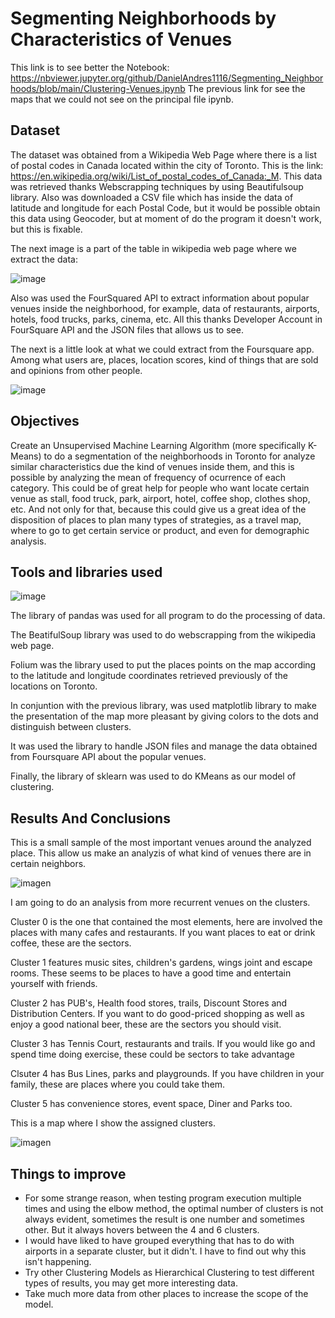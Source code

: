# Segmenting Neighborhoods by Characteristics of Venues

This link is to see better the Notebook: https://nbviewer.jupyter.org/github/DanielAndres1116/Segmenting_Neighborhoods/blob/main/Clustering-Venues.ipynb
The previous link for see the maps that we could not see on the principal file ipynb.

## Dataset

The dataset was obtained from a Wikipedia Web Page where there is a list of postal codes in Canada located within the city of Toronto. This is the link: https://en.wikipedia.org/wiki/List_of_postal_codes_of_Canada:_M. This data was retrieved thanks Webscrapping techniques by using Beautifulsoup library. Also was downloaded a CSV file which has inside the data of latitude and longitude for each Postal Code, but it would be possible obtain this data using Geocoder, but at moment of do the program it doesn't work, but this is fixable.

The next image is a part of the table in wikipedia web page where we extract the data:

![image](https://user-images.githubusercontent.com/43154438/119295146-b4e55780-bc1b-11eb-9dd5-bfc3d7b95d56.png)

Also was used the FourSquared API to extract information about popular venues inside the neighborhood, for example, data of restaurants, airports, hotels, food trucks, parks, cinema, etc. All this thanks Developer Account in FourSquare API and the JSON files that allows us to see. 

The next is a little look at what we could extract from the Foursquare app. Among what users are, places, location scores, kind of things that are sold and opinions from other people.

![image](https://user-images.githubusercontent.com/43154438/119295365-43f26f80-bc1c-11eb-9e69-578a131c5033.png)

## Objectives

Create an Unsupervised Machine Learning Algorithm (more specifically K-Means) to do a segmentation of the neighborhoods in Toronto for analyze similar characteristics due the kind of venues inside them, and this is possible by analyzing the mean of frequency of ocurrence of each category. This could be of great help for people who want locate certain venue as stall, food truck, park, airport, hotel, coffee shop, clothes shop, etc. And not only for that, because this could give us a great idea of the disposition of places to plan many types of strategies, as a travel map, where to go to get certain service or product, and even for demographic analysis. 

## Tools and libraries used

![image](https://user-images.githubusercontent.com/43154438/119296000-c2034600-bc1d-11eb-98e4-d3489086501d.png)

The library of pandas was used for all program to do the processing of data. 

The BeatifulSoup library was used to do webscrapping from the wikipedia web page. 

Folium was the library used to put the places points on the map according to the latitude and longitude coordinates retrieved previously of the locations on Toronto. 

In conjuntion with the previous library, was used matplotlib library to make the presentation of the map more pleasant by giving colors to the dots and distinguish between clusters.

It was used the library to handle JSON files and manage the data obtained from Foursquare API about the popular venues. 

Finally, the library of sklearn was used to do KMeans as our model of clustering.  

## Results And Conclusions

This is a small sample of the most important venues around the analyzed place. This allow us make an analyzis of what kind of venues there are in certain neighbors.

![imagen](https://user-images.githubusercontent.com/43154438/136068011-6375876d-c73d-4f37-b3c8-73903910d41f.png)

I am going to do an analysis from more recurrent venues on the clusters. 

Cluster 0 is the one that contained the most elements, here are involved the places with many cafes and restaurants. If you want places to eat or drink coffee, these are the sectors.

Cluster 1 features music sites, children's gardens, wings joint and escape rooms. These seems to be places to have a good time and entertain yourself with friends.

Cluster 2 has PUB's, Health food stores, trails, Discount Stores and Distribution Centers. If you want to do good-priced shopping as well as enjoy a good national beer, these are the sectors you should visit.

Cluster 3 has Tennis Court, restaurants and trails. If you would like go and spend time doing exercise, these could be sectors to take advantage

Clsuter 4 has Bus Lines, parks and playgrounds. If you have children in your family, these are places where you could take them. 

Cluster 5 has convenience stores, event space, Diner and Parks too. 

This is a map where I show the assigned clusters.

![imagen](https://user-images.githubusercontent.com/43154438/136068172-56f12f76-490d-4dd8-b21f-d60882d4e073.png)

## Things to improve

- For some strange reason, when testing program execution multiple times and using the elbow method, the optimal number of clusters is not always evident, sometimes the result is one number and sometimes other. But it always hovers between the 4 and 6 clusters. 
- I would have liked to have grouped everything that has to do with airports in a separate cluster, but it didn't. I have to find out why this isn't happening.
- Try other Clustering Models as Hierarchical Clustering to test different types of results, you may get more interesting data.
- Take much more data from other places to increase the scope of the model.





